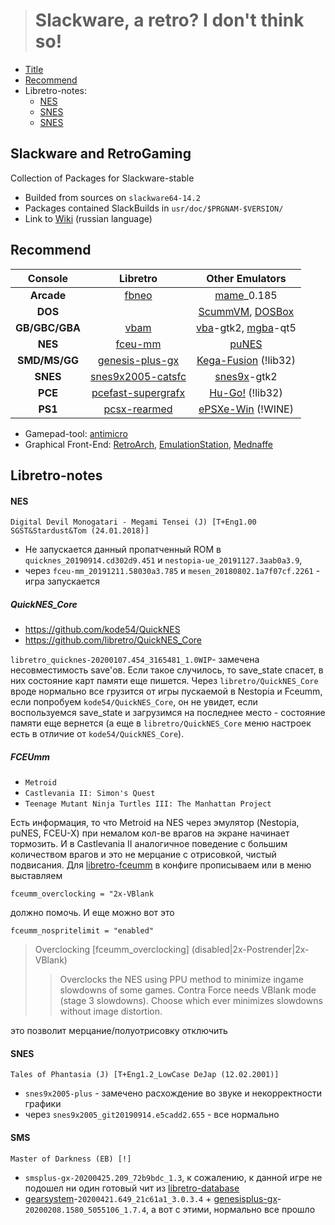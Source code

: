 > # Slackware, a retro? I don't think so!

* [Title](https://github.com/slacknk/slackretro/blob/master/README.md#slackware-and-retrogaming)
* [Recommend](https://github.com/slacknk/slackretro/blob/master/README.md#recommend)
* Libretro-notes:
  * [NES](https://github.com/slacknk/slackretro/blob/master/README.md#nes)
  * [SNES](https://github.com/slacknk/slackretro/blob/master/README.md#snes)
  * [SNES](https://github.com/slacknk/slackretro/blob/master/README.md#sms)

## Slackware and RetroGaming
Collection of Packages for Slackware-stable
* Builded from sources on `slackware64-14.2`
* Packages contained SlackBuilds in `usr/doc/$PRGNAM-$VERSION/`
* Link to [Wiki](https://github.com/slacknk/slackretro/wiki) (russian language)

## Recommend 
Console |Libretro |Other Emulators
:---:         |:---:                                                                |:---: 
**Arcade**    |[fbneo](https://github.com/libretro/FBNeo)                           |[mame](https://www.mamedev.org/)_0.185
**DOS**       |                                                                     |[ScummVM](https://www.scummvm.org/), [DOSBox](https://www.dosbox.com/)
**GB/GBC/GBA**|[vbam](https://github.com/libretro/vbam-libretro)                    |[vba](https://sourceforge.net/projects/vbam/files/)-gtk2, [mgba](https://mgba.io/)-qt5
**NES**       |[fceu-mm](https://github.com/libretro/libretro-fceumm)               |[puNES](http://forums.nesdev.com/viewtopic.php?f=3&t=6928)
**SMD/MS/GG** |[genesis-plus-gx](https://docs.libretro.com/library/genesis_plus_gx/)|[Kega-Fusion](https://www.carpeludum.com/kega-fusion/) (!lib32)
**SNES**      |[snes9x2005-catsfc](https://docs.libretro.com/library/snes9x_2005/)  |[snes9x](https://github.com/snes9xgit/snes9x)-gtk2
**PCE**       |[pcefast-supergrafx](https://github.com/libretro/beetle-supergrafx-libretro)|[Hu-Go!](https://www.zeograd.com/parse.php?src=hugof&path=0,1,) (!lib32)
**PS1**       |[pcsx-rearmed](https://docs.libretro.com/library/pcsx_rearmed/)      |[ePSXe-Win](https://www.epsxe.com/) (!WINE)

* Gamepad-tool: [antimicro](https://github.com/AntiMicro/antimicro)
* Graphical Front-End: [RetroArch](https://www.retroarch.com/), [EmulationStation](https://emulationstation.org/), [Mednaffe](https://github.com/AmatCoder/mednaffe)


## Libretro-notes
#### NES
`Digital Devil Monogatari - Megami Tensei (J) [T+Eng1.00 SGST&Stardust&Tom (24.01.2018)]`
* Не запускается данный пропатченный ROM в `quicknes_20190914.cd302d9.451` и `nestopia-ue_20191127.3aab0a3.9`,
* через `fceu-mm_20191211.58030a3.785` и `mesen_20180802.1a7f07cf.2261` - игра запускается
##### QuickNES_Core
* https://github.com/kode54/QuickNES
* https://github.com/libretro/QuickNES_Core

`libretro_quicknes-20200107.454_3165481_1.0WIP`- замечена несовместимость save'ов. Если такое случилось, то save_state спасет, в них состояние карт памяти еще пишется. Через `libretro/QuickNES_Core` вроде нормально все грузится от игры пускаемой в Nestopia и Fceumm, если попробуем `kode54/QuickNES_Core`, он не увидет, если воспользуемся save_state и загрузимся на последнее место - состояние памяти еще вернется (а еще в `libretro/QuickNES_Core` меню настроек есть в отличие от `kode54/QuickNES_Core`).

##### FCEUmm
* `Metroid`
* `Castlevania II: Simon's Quest`
* `Teenage Mutant Ninja Turtles III: The Manhattan Project`

Есть информация, то что Metroid на NES через эмулятор (Nestopia, puNES, FCEU-X) при немалом кол-ве врагов на экране начинает тормозить. И в Castlevania II аналогичное поведение с большим количеством врагов и это не мерцание с отрисовкой, чистый подвисания. Для [libretro-fceumm](https://docs.libretro.com/library/fceumm/#core-options) в конфиге прописываем или в меню выставляем
```
fceumm_overclocking = "2x-VBlank
```
должно помочь. И еще можно вот это 
```
fceumm_nospritelimit = "enabled"
```
> Overclocking [fceumm_overclocking] (disabled|2x-Postrender|2x-VBlank)
>> Overclocks the NES using PPU method to minimize ingame slowdowns of some games. Contra Force needs VBlank mode (stage 3 slowdowns). Choose which ever minimizes slowdowns without image distortion.

это позволит мерцание/полуотрисовку отключить 

#### SNES
`Tales of Phantasia (J) [T+Eng1.2_LowCase DeJap (12.02.2001)]`
  * `snes9x2005-plus` - замечено расхождение во звуке и некорректности графики
  * через `snes9x2005_git20190914.e5cadd2.655` - все нормально
#### SMS
`Master of Darkness (EB) [!]`
* `smsplus-gx-20200425.209_72b9bdc_1.3`, к сожалению, к данной игре не подошел ни один готовый чит из [libretro-database](https://github.com/libretro/libretro-database/tree/master/cht/Sega%20-%20Master%20System%20-%20Mark%20III)
* [gearsystem](https://github.com/drhelius/Gearsystem)-`20200421.649_21c61a1_3.0.3.4` + [genesisplus-gx](https://github.com/libretro/Genesis-Plus-GX)-`20200208.1580_5055106_1.7.4`, а вот с этими, нормально все прошло
